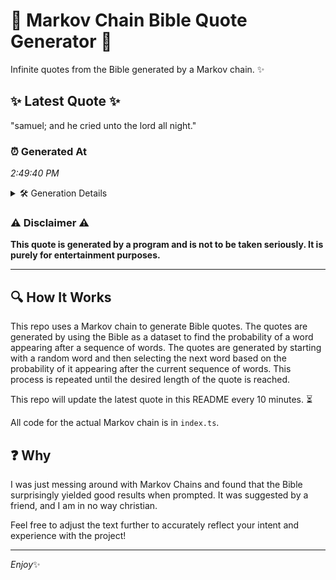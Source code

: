 # 📖 Markov Chain Bible Quote Generator 📖

Infinite quotes from the Bible generated by a Markov chain. ✨

## ✨ Latest Quote ✨
"samuel; and he cried unto the lord all night."

### ⏰ Generated At
*2:49:40 PM*

<details>
    <summary>🛠️ Generation Details</summary>
    <p>
        <strong>🌱 Seed:</strong> samuel;<br>
        <strong>🔄 Iterations:</strong> 8<br>
        <strong>📜 Context History:</strong><br>[ samuel; ]: and<br>[ samuel;, and ]: he<br>[ samuel;, and, he ]: cried<br>[ samuel;, and, he, cried ]: unto<br>[ samuel;, and, he, cried, unto ]: the<br>[ samuel;, and, he, cried, unto, the ]: lord<br>[ and, he, cried, unto, the, lord ]: all<br>[ he, cried, unto, the, lord, all ]: night.<br>
    </p>
</details>

### ⚠️ Disclaimer ⚠️
**This quote is generated by a program and is not to be taken seriously. It is purely for entertainment purposes.**

---

## 🔍 How It Works

This repo uses a Markov chain to generate Bible quotes. The quotes are generated by using the Bible as a dataset to find the probability of a word appearing after a sequence of words. The quotes are generated by starting with a random word and then selecting the next word based on the probability of it appearing after the current sequence of words. This process is repeated until the desired length of the quote is reached.

This repo will update the latest quote in this README every 10 minutes. ⏳

All code for the actual Markov chain is in `index.ts`.

## ❓ Why

I was just messing around with Markov Chains and found that the Bible surprisingly yielded good results when prompted. 
It was suggested by a friend, and I am in no way christian.

Feel free to adjust the text further to accurately reflect your intent and experience with the project!

---

*Enjoy*✨
